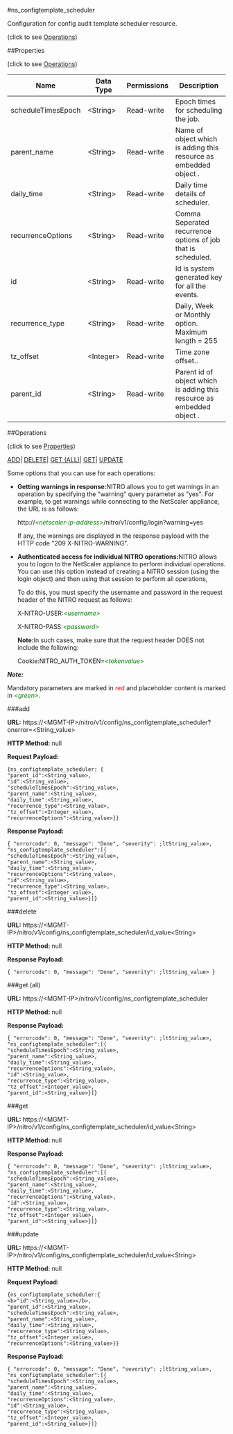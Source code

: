 #ns_configtemplate_scheduler



Configuration for config audit template scheduler resource.

<span>(click to see [Operations](#operations))</span>



##Properties 

<span>(click to see [Operations](#operations))</span>





<table><thead><tr><th>Name</th><th>Data Type</th><th>Permissions</th><th>Description</th></tr></thead><tbody><tr><td>scheduleTimesEpoch</td><td>&lt;String></td><td>Read-write</td><td>Epoch times for scheduling the job.</td></tr><tr><td>parent_name</td><td>&lt;String></td><td>Read-write</td><td>Name of object which is adding this resource as embedded object .</td></tr><tr><td>daily_time</td><td>&lt;String></td><td>Read-write</td><td>Daily time details of scheduler.</td></tr><tr><td>recurrenceOptions</td><td>&lt;String></td><td>Read-write</td><td>Comma Seperated recurrence options of job that is scheduled.</td></tr><tr><td>id</td><td>&lt;String></td><td>Read-write</td><td>Id is system generated key for all the events.</td></tr><tr><td>recurrence_type</td><td>&lt;String></td><td>Read-write</td><td>Daily, Week or Monthly option.<br>Maximum length = 255</td></tr><tr><td>tz_offset</td><td>&lt;Integer></td><td>Read-write</td><td>Time zone offset..</td></tr><tr><td>parent_id</td><td>&lt;String></td><td>Read-write</td><td>Parent id of object which is adding this resource as embedded object .</td></tr></tbody></table>

##Operations 

<span>(click to see [Properties](#properties))</span>





[ADD](#add)| [DELETE](#delete)| [GET (ALL)](#get-all)| [GET](#get)| [UPDATE](#update)





Some options that you can use for each operations:

<ul><li><p><b>Getting warnings in response:</b>NITRO allows you to get warnings in an operation by specifying the "warning" query parameter as "yes". For example, to get warnings while connecting to the NetScaler appliance, the URL is as follows:</p><p>http://<span style="color:green;font-style:italic;">&lt;netscaler-ip-address&gt;</span>/nitro/v1/config/login?warning=yes</p><p>If any, the warnings are displayed in the response payload with the HTTP code "209 X-NITRO-WARNING".</p></li><li><p><b>Authenticated access for individual NITRO operations:</b>NITRO allows you to logon to the NetScaler appliance to perform individual operations. You can use this option instead of creating a NITRO session (using the login object) and then using that session to perform all operations,</p><p>To do this, you must specify the username and password in the request header of the NITRO request as follows:</p><p>X-NITRO-USER:<span style="color:green;font-style:italic;">&lt;username&gt;</span></p><p>X-NITRO-PASS:<span style="color:green;font-style:italic;">&lt;password&gt;</span></p><p><b>Note:</b>In such cases, make sure that the request header DOES not include the following:</p><p>Cookie:NITRO_AUTH_TOKEN=<span style="color:green;font-style:italic;">&lt;tokenvalue&gt;</span></p></li></ul>







***Note:*** 

Mandatory parameters are marked in <span style="color:#FF0000;">red</span> and placeholder content is marked in <span style="color:green;font-style:italic">&lt;green&gt;</span>.



###add







<b>URL: </b>https://&lt;MGMT-IP&gt;/nitro/v1/config/ns_configtemplate_scheduler?onerror=&lt;String_value&gt;

<b>HTTP Method: </b>null

<b>Request Payload: </b>
```
{ns_configtemplate_scheduler: {
"parent_id":<String_value>,
"id":<String_value>,
"scheduleTimesEpoch":<String_value>,
"parent_name":<String_value>,
"daily_time":<String_value>,
"recurrence_type":<String_value>,
"tz_offset":<Integer_value>,
"recurrenceOptions":<String_value>}}
```

<b>Response Payload: </b>
```
{ "errorcode": 0, "message": "Done", "severity": ;ltString_value>, "ns_configtemplate_scheduler":[{
"scheduleTimesEpoch":<String_value>,
"parent_name":<String_value>,
"daily_time":<String_value>,
"recurrenceOptions":<String_value>,
"id":<String_value>,
"recurrence_type":<String_value>,
"tz_offset":<Integer_value>,
"parent_id":<String_value>}]}
```







###delete







<b>URL: </b>https://&lt;MGMT-IP&gt;/nitro/v1/config/ns_configtemplate_scheduler/id_value&lt;String&gt;

<b>HTTP Method: </b>null

<b>Response Payload: </b>
```
{ "errorcode": 0, "message": "Done", "severity": ;ltString_value> }
```







###get (all)







<b>URL: </b>https://&lt;MGMT-IP&gt;/nitro/v1/config/ns_configtemplate_scheduler

<b>HTTP Method: </b>null

<b>Response Payload: </b>
```
{ "errorcode": 0, "message": "Done", "severity": ;ltString_value>, "ns_configtemplate_scheduler":[{
"scheduleTimesEpoch":<String_value>,
"parent_name":<String_value>,
"daily_time":<String_value>,
"recurrenceOptions":<String_value>,
"id":<String_value>,
"recurrence_type":<String_value>,
"tz_offset":<Integer_value>,
"parent_id":<String_value>}]}
```







###get







<b>URL: </b>https://&lt;MGMT-IP&gt;/nitro/v1/config/ns_configtemplate_scheduler/id_value&lt;String&gt;

<b>HTTP Method: </b>null

<b>Response Payload: </b>
```
{ "errorcode": 0, "message": "Done", "severity": ;ltString_value>, "ns_configtemplate_scheduler":[{
"scheduleTimesEpoch":<String_value>,
"parent_name":<String_value>,
"daily_time":<String_value>,
"recurrenceOptions":<String_value>,
"id":<String_value>,
"recurrence_type":<String_value>,
"tz_offset":<Integer_value>,
"parent_id":<String_value>}]}
```







###update







<b>URL: </b>https://&lt;MGMT-IP&gt;/nitro/v1/config/ns_configtemplate_scheduler/id_value&lt;String&gt;

<b>HTTP Method: </b>null

<b>Request Payload: </b>
```
{ns_configtemplate_scheduler:{
<b>"id":<String_value></b>,
"parent_id":<String_value>,
"scheduleTimesEpoch":<String_value>,
"parent_name":<String_value>,
"daily_time":<String_value>,
"recurrence_type":<String_value>,
"tz_offset":<Integer_value>,
"recurrenceOptions":<String_value>}}
```

<b>Response Payload: </b>
```
{ "errorcode": 0, "message": "Done", "severity": ;ltString_value>, "ns_configtemplate_scheduler":[{
"scheduleTimesEpoch":<String_value>,
"parent_name":<String_value>,
"daily_time":<String_value>,
"recurrenceOptions":<String_value>,
"id":<String_value>,
"recurrence_type":<String_value>,
"tz_offset":<Integer_value>,
"parent_id":<String_value>}]}
```







